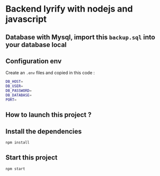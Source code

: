 # Backend lyrify with nodejs and javascript

## Database with Mysql, import this `backup.sql` into your database local

## Configuration env
Create an `.env` files and copied in this code :
```bash
DB_HOST=
DB_USER=
DB_PASSWORD=
DB_DATABASE=
PORT=
```

## How to launch this project ?

## Install the dependencies
```bash
npm install
```

## Start this project
```bash
npm start
```